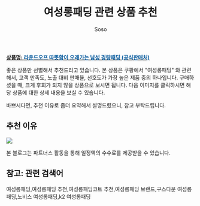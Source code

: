 ﻿---
layout: post
title:  "여성롱패딩 관련 상품 추천"
author: Soso
categories: [ 패션의류 ]
tags: [여성롱패딩,여성롱패딩 추천,여성롱패딩코트 추천,여성롱패딩 브랜드,구스다운 여성롱패딩,노비스 여성롱패딩,k2 여성롱패딩]
image: https://ads-partners.coupang.com/image1/L19O8ry_2V73dhhcL3r7MYMDc4U5It7lYEEru-XGn0mC22vNHu6x0b3NKysHkL4Um_hHoqr2ovvNORadqoCikFcXnMgDreOtLOyUi-saFtXMS98_jCB0QnLPNzDliEBTJ8505jsB71b7yxOv3eNeNU93_dUh_vK_esE9cPz3T9UQD9cFWJJ36EUUuYH3Wdbd5y25bffPD7z1gde_ZXMa1hGedZN6YAYno5uJEOQFGdhKureUCgg2WR8vrqJEP0wn2yR2ZjKUSsVmAwp1mXU7UlJvOvpOJpT2dNNtFwTCPBnsrA4mpA== 
description: "쿠팡에서 여성롱패딩 관련 상품으로 가장 고객 선호도가 높은 제품 중 하나입니다."
---

<a href="https://link.coupang.com/re/AFFSDP?lptag=AF5673682&pageKey=7708822770&itemId=20658730372&vendorItemId=87731560192&traceid=V0-153-4dc430e6c77007c0&clickBeacon=BRNWvd3I21edQiRPV0fEbbJqiTMecGpv9gL0uv%2FtLLoRjbRrotKSvrsqThFJ6hkvkBV5WTCTa1je25GPmHH9IzqAJpyIOFTSVk4SbRJih4aStBkYuQ3VFlv267pwc4fCrgPBkVL8toE766bqxQ3nSZEA6BNRTr%2BSHr%2FivckbTz6JLoBCVUt9BVwZR35o5rND0ff1GP1mVn95QOzP42VeXzDelszWI05X1zSD5EZCmdnFZk2sg4%2B8ZpldCkJEj3Q%2FSmtN6aW6zhrc%2BgvBjV%2FBw1hvHqOg%2FVzQrdkMw3WyrcHxBuKlpiSvGxDn9KkYCj9BwHBdNUfGtWt30s4%2Fea0sZzhPfzlBYUcPW9IyEJTcvqH6saUB4rIkFv37biLszDuTRjf%2Bgq%2FBcG7TKupeHClNovc3msRzCZaf2cMx0dFNg1ZL9%2FCr%2FX%2FLIpupzzHR5LwIp4jp7%2BH%2FOHBkGZ84hrPgDHTAU5aNub7c9yxE26GCF%2FayCrSlTusy4umiVmsF0SSDPBzetJZ%2Bnoy5BPCiozeHKQY1Z%2BhDM6rmVBI4OOMLsFqOBIAdFcDDi0b9gpBvmEyIuBfVJBJHNnOz%2Bi868KfmGDAomAc%2FO3ECVYvYnUb86b029BK%2FQO0ZvNSrSufaq7tnEZ8uOPqkG%2FimHBQChT3Y9MsMED8oJHT2yFkaVuOWcH2p0mGpXEAEs%2BwnTTfmDHrJmtuj37NmjrDObDXeJOlMogJyy50CZGNHyXZKigM9cXcbGnL9%2FTvjP%2FC7Pp6EyFCJRklK%2FLjcgYh%2BC6f86BcFz42EsTzrPX6SYQSogSh2UbDsGsc0Zmuinwfrg7jhcNlsDFo2muobKW0557tlXLswj%2BaxBjpBcyRLDWJbc3bgno%2BzH%2BRRttXcbsRXzS1urgdk&requestid=20231116175220579315319492&token=31850C%7CMIXED"><b>상품명: <font color='#01579B'>라운드오프 따뜻함이 오래가는 남성 경량패딩 (공식판매처)</font></b></a>

좋은 상품만 선별해서 추천드리고 있습니다.
본 상품은 쿠팡에서 "여성롱패딩" 와 관련해서, 고객 만족도, 노출 대비 판매율, 선호도가 가장 높은 제품 중의 하나입니다.
구매하셨을 때, 크게 후회가 되지 않을 상품으로 보시면 됩니다. 
다음 이미지를 클릭하시면 해당 상품에 대한 상세 내용을 보실 수 있습니다.

바쁘시다면, 추천 이유로 좀더 요약해서 설명드렸으니, 참고 부탁드립니다.

## 추천 이유 

<a href="https://link.coupang.com/re/AFFSDP?lptag=AF5673682&pageKey=7708822770&itemId=20658730372&vendorItemId=87731560192&traceid=V0-153-4dc430e6c77007c0&clickBeacon=BRNWvd3I21edQiRPV0fEbbJqiTMecGpv9gL0uv%2FtLLoRjbRrotKSvrsqThFJ6hkvkBV5WTCTa1je25GPmHH9IzqAJpyIOFTSVk4SbRJih4aStBkYuQ3VFlv267pwc4fCrgPBkVL8toE766bqxQ3nSZEA6BNRTr%2BSHr%2FivckbTz6JLoBCVUt9BVwZR35o5rND0ff1GP1mVn95QOzP42VeXzDelszWI05X1zSD5EZCmdnFZk2sg4%2B8ZpldCkJEj3Q%2FSmtN6aW6zhrc%2BgvBjV%2FBw1hvHqOg%2FVzQrdkMw3WyrcHxBuKlpiSvGxDn9KkYCj9BwHBdNUfGtWt30s4%2Fea0sZzhPfzlBYUcPW9IyEJTcvqH6saUB4rIkFv37biLszDuTRjf%2Bgq%2FBcG7TKupeHClNovc3msRzCZaf2cMx0dFNg1ZL9%2FCr%2FX%2FLIpupzzHR5LwIp4jp7%2BH%2FOHBkGZ84hrPgDHTAU5aNub7c9yxE26GCF%2FayCrSlTusy4umiVmsF0SSDPBzetJZ%2Bnoy5BPCiozeHKQY1Z%2BhDM6rmVBI4OOMLsFqOBIAdFcDDi0b9gpBvmEyIuBfVJBJHNnOz%2Bi868KfmGDAomAc%2FO3ECVYvYnUb86b029BK%2FQO0ZvNSrSufaq7tnEZ8uOPqkG%2FimHBQChT3Y9MsMED8oJHT2yFkaVuOWcH2p0mGpXEAEs%2BwnTTfmDHrJmtuj37NmjrDObDXeJOlMogJyy50CZGNHyXZKigM9cXcbGnL9%2FTvjP%2FC7Pp6EyFCJRklK%2FLjcgYh%2BC6f86BcFz42EsTzrPX6SYQSogSh2UbDsGsc0Zmuinwfrg7jhcNlsDFo2muobKW0557tlXLswj%2BaxBjpBcyRLDWJbc3bgno%2BzH%2BRRttXcbsRXzS1urgdk&requestid=20231116175220579315319492&token=31850C%7CMIXED"><img src="https://thumbnail9.coupangcdn.com/thumbnails/remote/q89/image/vendor_inventory/5b0a/e5b3e366f6172c26b9f0fb213de6af3affc8ad61007870aeccbb7d1b8c75.png"></a> 

본 블로그는 파트너스 활동을 통해 일정액의 수수료를 제공받을 수 있습니다.

## 참고: 관련 검색어    
여성롱패딩,여성롱패딩 추천,여성롱패딩코트 추천,여성롱패딩 브랜드,구스다운 여성롱패딩,노비스 여성롱패딩,k2 여성롱패딩